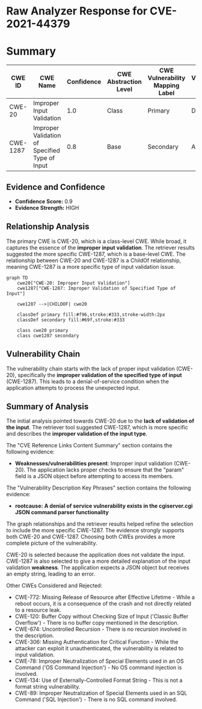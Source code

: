 # Raw Analyzer Response for CVE-2021-44379

# Summary
| CWE ID | CWE Name | Confidence | CWE Abstraction Level | CWE Vulnerability Mapping Label | CWE-Vulnerability Mapping Notes |
|---|---|---|---|---|---|
| CWE-20 | Improper Input Validation | 1.0 | Class | Primary | Discouraged |
| CWE-1287 | Improper Validation of Specified Type of Input | 0.8 | Base | Secondary | Allowed |

## Evidence and Confidence

*   **Confidence Score:** 0.9
*   **Evidence Strength:** HIGH

## Relationship Analysis
The primary CWE is CWE-20, which is a class-level CWE. While broad, it captures the essence of the **improper input validation**. The retriever results suggested the more specific CWE-1287, which is a base-level CWE. The relationship between CWE-20 and CWE-1287 is a ChildOf relationship, meaning CWE-1287 is a more specific type of input validation issue.

```mermaid
graph TD
    cwe20["CWE-20: Improper Input Validation"]
    cwe1287["CWE-1287: Improper Validation of Specified Type of Input"]
    
    cwe1287 -->|CHILDOF| cwe20
    
    classDef primary fill:#f96,stroke:#333,stroke-width:2px
    classDef secondary fill:#69f,stroke:#333
    
    class cwe20 primary
    class cwe1287 secondary
```

## Vulnerability Chain
The vulnerability chain starts with the lack of proper input validation (CWE-20), specifically the **improper validation of the specified type of input** (CWE-1287). This leads to a denial-of-service condition when the application attempts to process the unexpected input.

## Summary of Analysis
The initial analysis pointed towards CWE-20 due to the **lack of validation of the input**. The retriever tool suggested CWE-1287, which is more specific and describes the **improper validation of the input type**.

The "CVE Reference Links Content Summary" section contains the following evidence:
- **Weaknesses/vulnerabilities present**: Improper input validation (CWE-20). The application lacks proper checks to ensure that the "param" field is a JSON object before attempting to access its members.

The "Vulnerability Description Key Phrases" section contains the following evidence:
- **rootcause:** **A denial of service vulnerability exists in the cgiserver.cgi JSON command parser functionality**

The graph relationships and the retriever results helped refine the selection to include the more specific CWE-1287. The evidence strongly supports both CWE-20 and CWE-1287. Choosing both CWEs provides a more complete picture of the vulnerability.

CWE-20 is selected because the application does not validate the input. CWE-1287 is also selected to give a more detailed explanation of the input validation **weakness**. The application expects a JSON object but receives an empty string, leading to an error.

Other CWEs Considered and Rejected:

*   CWE-772: Missing Release of Resource after Effective Lifetime - While a reboot occurs, it is a consequence of the crash and not directly related to a resource leak.
*   CWE-120: Buffer Copy without Checking Size of Input ('Classic Buffer Overflow') - There is no buffer copy mentioned in the description.
*   CWE-674: Uncontrolled Recursion - There is no recursion involved in the description.
*   CWE-306: Missing Authentication for Critical Function - While the attacker can exploit it unauthenticated, the vulnerability is related to input validation.
*   CWE-78: Improper Neutralization of Special Elements used in an OS Command ('OS Command Injection') - No OS command injection is involved.
*   CWE-134: Use of Externally-Controlled Format String - This is not a format string vulnerability.
*   CWE-89: Improper Neutralization of Special Elements used in an SQL Command ('SQL Injection') - There is no SQL command involved.